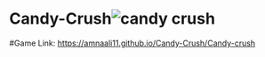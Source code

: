 # Candy-Crush![candy crush](https://user-images.githubusercontent.com/85313057/182235041-da572d9e-a6a8-45a8-badd-6f097e5992b9.jpg)
#Game Link: https://amnaali11.github.io/Candy-Crush/Candy-crush
